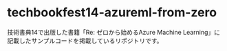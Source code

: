 # techbookfest14-azureml-from-zero
技術書典14で出版した書籍「Re: ゼロから始めるAzure Machine Learning」に記載したサンプルコードを掲載しているリポジトリです。
